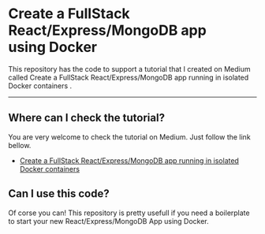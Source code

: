 # Create a FullStack React/Express/MongoDB app using Docker

This repository has the code to support a tutorial that I created on Medium called Create a FullStack React/Express/MongoDB app running in isolated Docker containers
.
___

## Where can I check the tutorial?
You are very welcome to check the tutorial on Medium. Just follow the link bellow.
- [Create a FullStack React/Express/MongoDB app running in isolated Docker containers](https://medium.com/free-code-camp/create-a-fullstack-react-express-mongodb-app-using-docker-c3e3e21c4074)

## Can I use this code?
Of corse you can! This repository is pretty usefull if you need a boilerplate to start your new React/Express/MongoDB App using Docker.
